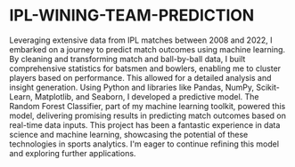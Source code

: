 # IPL-WINING-TEAM-PREDICTION
Leveraging extensive data from IPL matches between 2008 and 2022, I embarked on a journey to predict match outcomes using machine learning. By cleaning and transforming match and ball-by-ball data, I built comprehensive statistics for batsmen and bowlers, enabling me to cluster players based on performance. This allowed for a detailed analysis and insight generation.
Using Python and libraries like Pandas, NumPy, Scikit-Learn, Matplotlib, and Seaborn, I developed a predictive model. The Random Forest Classifier, part of my machine learning toolkit, powered this model, delivering promising results in predicting match outcomes based on real-time data inputs.
This project has been a fantastic experience in data science and machine learning, showcasing the potential of these technologies in sports analytics. I'm eager to continue refining this model and exploring further applications.
